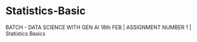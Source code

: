 # Statistics-Basic
BATCH - DATA SCIENCE WITH GEN AI 18th FEB | ASSIGNMENT NUMBER 1 | Statistics Basics
